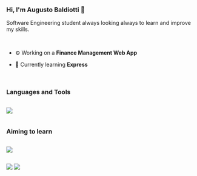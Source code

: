 <h3 align="left">Hi, I'm Augusto Baldiotti 👋</h3>
<p align="left">Software Engineering student always looking always to learn and improve my skills.</p>

<br/>

- ⚙️ Working on a **Finance Management Web App**

- 🌱 Currently learning **Express**

<br/>


<!-- technologies session -->
<div>
  <h3 style="display: inline-block">Languages and Tools</h3>
  <p>
    <a href="https://skillicons.dev">
      <img src="https://skillicons.dev/icons?i=js,ts,react,next,redux,express,nodejs,materialui,tailwind,sass,styledcomponents,mongodb,mysql,linux,git" />
    </a>
  </p>
</div>
<!-- technologies session -->
<div>
  <h3 style="display: inline-block">Aiming to learn</h3>
  <p>
     <a href="https://skillicons.dev">
      <img src="https://skillicons.dev/icons?i=nest,jest" />
    </a>
  </p>
</div> 

<!-- connect with me section -->
##
<a href="https://www.linkedin.com/in/augusto-baldiotti"><img src="https://img.shields.io/badge/LinkedIn-0077B5?style=for-the-badge&logo=linkedin&logoColor=white"/></a>
<a href = "mailto:augustobaldiotti@hotmail.com"><img src="https://img.shields.io/badge/-mail-%23333?style=for-the-badge&logoColor=white" target="_blank"></a>

